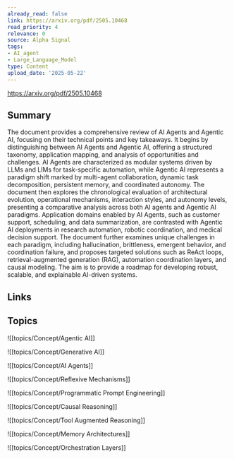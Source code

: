 ```yaml
---
already_read: false
link: https://arxiv.org/pdf/2505.10468
read_priority: 4
relevance: 0
source: Alpha Signal
tags:
- AI_agent
- Large_Language_Model
type: Content
upload_date: '2025-05-22'
---
```


https://arxiv.org/pdf/2505.10468
## Summary

The document provides a comprehensive review of AI Agents and Agentic AI, focusing on their technical points and key takeaways. It begins by distinguishing between AI Agents and Agentic AI, offering a structured taxonomy, application mapping, and analysis of opportunities and challenges. AI Agents are characterized as modular systems driven by LLMs and LIMs for task-specific automation, while Agentic AI represents a paradigm shift marked by multi-agent collaboration, dynamic task decomposition, persistent memory, and coordinated autonomy. The document then explores the chronological evaluation of architectural evolution, operational mechanisms, interaction styles, and autonomy levels, presenting a comparative analysis across both AI agents and Agentic AI paradigms. Application domains enabled by AI Agents, such as customer support, scheduling, and data summarization, are contrasted with Agentic AI deployments in research automation, robotic coordination, and medical decision support. The document further examines unique challenges in each paradigm, including hallucination, brittleness, emergent behavior, and coordination failure, and proposes targeted solutions such as ReAct loops, retrieval-augmented generation (RAG), automation coordination layers, and causal modeling. The aim is to provide a roadmap for developing robust, scalable, and explainable AI-driven systems.
## Links


## Topics

![[topics/Concept/Agentic AI]]

![[topics/Concept/Generative AI]]

![[topics/Concept/AI Agents]]

![[topics/Concept/Reflexive Mechanisms]]

![[topics/Concept/Programmatic Prompt Engineering]]

![[topics/Concept/Causal Reasoning]]

![[topics/Concept/Tool Augmented Reasoning]]

![[topics/Concept/Memory Architectures]]

![[topics/Concept/Orchestration Layers]]